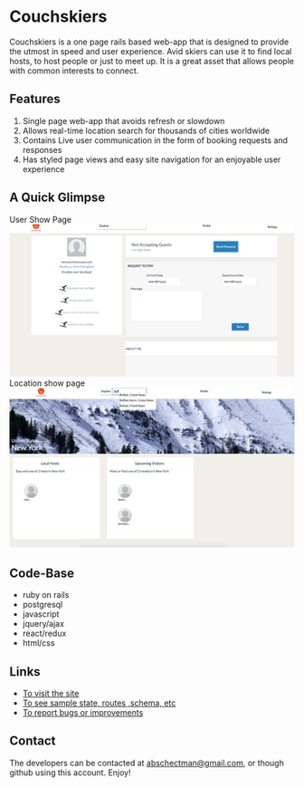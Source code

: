 # Couchskiers

   Couchskiers is a one page rails based web-app that is designed to provide the utmost in speed and user experience.
Avid skiers can use it to find local hosts, to host people or just to meet up.  It is a great asset that allows people with common interests to connect.


## Features
1. Single page web-app that avoids refresh or slowdown
2. Allows real-time location search for thousands of cities worldwide
3. Contains Live user communication in the form of booking requests and responses
4. Has styled page views and easy site navigation for an enjoyable user experience

## A Quick Glimpse
User Show Page
![alt text](https://github.com/abschectman/Couchskiers/blob/master/app/assets/images/Screen%20Shot%202019-10-11%20at%2010.04.06%20AM.png)
Location show page 
![alt text](https://github.com/abschectman/Couchskiers/blob/master/app/assets/images/Screen%20Shot%202019-10-11%20at%2010.03.25%20AM.png)

## Code-Base
* ruby on rails
* postgresql
* javascript
* jquery/ajax
* react/redux
* html/css

## Links
* [To visit the site](https://couchskiers.herokuapp.com/#/signup)
* [To see sample state, routes ,schema, etc](https://github.com/abschectman/Couchskiers/wiki)
* [To report bugs or improvements](https://github.com/abschectman/Couchskiers/issues)

## Contact
   The developers can be contacted at abschectman@gmail.com, or though github using this account.  Enjoy! 
